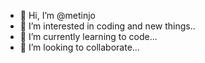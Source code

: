 - 👋 Hi, I’m @metinjo
- 👀 I’m interested in coding and new things..
- 🌱 I’m currently learning to code...
- 💞️ I’m looking to collaborate...

<!---
metinjo/metinjo is a ✨ special ✨ repository because its `README.md` (this file) appears on your GitHub profile.
You can click the Preview link to take a look at your changes.
--->
